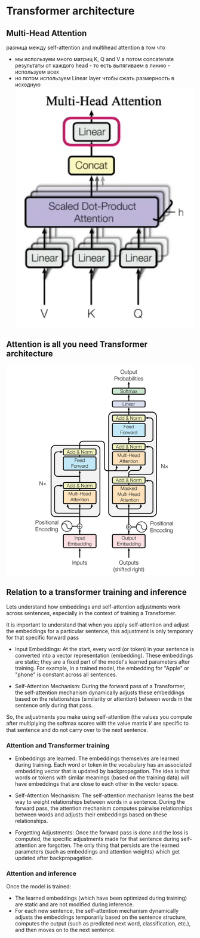 # Transformer architecture

## Multi-Head Attention
разница между self-attention and multihead attention в том что

- мы используем много матриц K, Q and V а потом concatenate результаты от каждого head - то есть вытягиваем в линию - используем всех
- но потом используем Linear layer чтобы сжать размерность в исходную
![Multi head attention](img/multi_head.png)



## Attention is all you need Transformer architecture

![Attention is all you need architecture](img/all_you_need.png)




## Relation to a transformer training and inference
Lets understand how embeddings and self-attention adjustments work across sentences, especially in the context of training a Transformer.

It is important to understand that when you apply self-attention and adjust the embeddings for a particular sentence, this adjustment is only temporary for that specific forward pass

- Input Embeddings: At the start, every word (or token) in your sentence is converted into a vector representation (embedding). These embeddings are static; they are a fixed part of the model's learned parameters after training. For example, in a trained model, the embedding for "Apple" or "phone" is constant across all sentences.

- Self-Attention Mechanism: During the forward pass of a Transformer, the self-attention mechanism dynamically adjusts these embeddings based on the relationships (similarity or attention) between words in the sentence only during that pass.

So, the adjustments you make using self-attention (the values you compute after multiplying the softmax scores with the value matrix 𝑉 are specific to that sentence and do not carry over to the next sentence.


### Attention and Transformer training
- Embeddings are learned: The embeddings themselves are learned during training. Each word or token in the vocabulary has an associated embedding vector that is updated by backpropagation. The idea is that words or tokens with similar meanings (based on the training data) will have embeddings that are close to each other in the vector space.

- Self-Attention Mechanism: The self-attention mechanism learns the best way to weight relationships between words in a sentence. During the forward pass, the attention mechanism computes pairwise relationships between words and adjusts their embeddings based on these relationships.

- Forgetting Adjustments: Once the forward pass is done and the loss is computed, the specific adjustments made for that sentence during self-attention are forgotten. The only thing that persists are the learned parameters (such as embeddings and attention weights) which get updated after backpropagation.

### Attention and inference
Once the model is trained:

- The learned embeddings (which have been optimized during training) are static and are not modified during inference.
- For each new sentence, the self-attention mechanism dynamically adjusts the embeddings temporarily based on the sentence structure, computes the output (such as predicted next word, classification, etc.), and then moves on to the next sentence.



